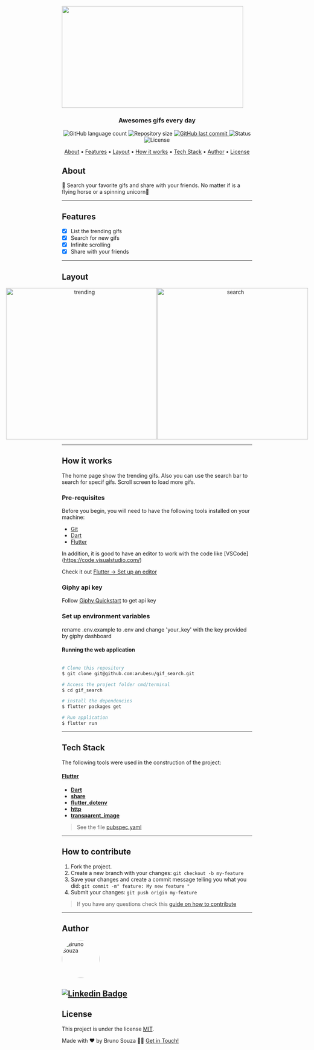 <img src="https://media.giphy.com/media/GYU7rBEQtBGfe/source.gif" width="480" height="269" allowFullScreen></img>

<h3 align="center"> Awesomes gifs every day
</h3>

<p align="center">
  <img alt="GitHub language count" src="https://img.shields.io/github/languages/count/arubesu/gif_search">

  <img alt="Repository size" src="https://img.shields.io/github/repo-size/arubesu/gif_search">

  <a href="https://github.com/arubesu/gif_search/commits/master">
    <img alt="GitHub last commit" src="https://img.shields.io/github/last-commit/arubesu/gif_search">
  </a>
    <img alt="Status" src="https://img.shields.io/badge/Status-Finished-green">

   <img alt="License" src="https://img.shields.io/badge/license-MIT-brightgreen">
</p>


<p align="center">
 <a href="#about">About</a> •
 <a href="#features">Features</a> •
 <a href="#layout">Layout</a> •
 <a href="#how-it-works">How it works</a> •
 <a href="#tech-stack">Tech Stack</a> •
 <a href="#author">Author</a> •
 <a href="#license">License</a>
</p>


## About

🔎 Search your favorite gifs and share with your friends. No matter if is a flying horse or a spinning unicorn🦄

---

## Features

- [x] List the trending gifs
- [x] Search for new gifs
- [x] Infinite scrolling
- [x] Share with your friends
---

## Layout

<p align="center" style="display: flex; align-items: flex-start; justify-content: center;">
 <img  alt="trending"  title="#trending"  src="./screenshots/trending.gif"  width="400px">
 
<img  alt="search"  title="#search"  src="./screenshots/search.gif"  width="400px">
</p>


---

## How it works
The home page show the trending gifs. Also you can use the search bar to search for specif gifs. Scroll screen to load more gifs.

### Pre-requisites

Before you begin, you will need to have the following tools installed on your machine:

- [Git](https://git-scm.com)
- [Dart](https://dart.dev/get-dart)
- [Flutter](https://flutter.dev/docs/get-started/install)


In addition, it is good to have an editor to work with the code like [VSCode] (https://code.visualstudio.com/)

Check it out [Flutter -> Set up an editor](https://flutter.dev/docs/get-started/editor?tab=vscode)

### Giphy api key
Follow [Giphy Quickstart](https://developers.giphy.com/docs/api#quick-start-guide) to get api key

### Set up environment variables

rename .env.example to .env and change 'your_key' with the key provided by giphy dashboard

#### Running the web application

```bash

# Clone this repository
$ git clone git@github.com:arubesu/gif_search.git

# Access the project folder cmd/terminal
$ cd gif_search

# install the dependencies
$ flutter packages get

# Run application
$ flutter run

```
---

## Tech Stack

The following tools were used in the construction of the project:

#### [Flutter](https://flutter.dev/) 

-   **[Dart](https://dart.dev/)**
-   **[share](https://pub.dev/packages/share)**
-   **[flutter_dotenv](https://pub.dev/packages/flutter_dotenv)**
-   **[http](https://pub.dev/packages/http)**
-   **[transparent_image](https://pub.dev/packages/transparent_image)**

> See the file  [pubspec.yaml](https://github.com/arubesu/gif_search/blob/master/pubspec.yaml)

---
## How to contribute

1. Fork the project.
2. Create a new branch with your changes: `git checkout -b my-feature`
3. Save your changes and create a commit message telling you what you did: `git commit -m" feature: My new feature "`
4. Submit your changes: `git push origin my-feature`
> If you have any questions check this [guide on how to contribute](https://github.com/firstcontributions/first-contributions)

---

## Author

 <img style="border-radius: 50%;" src="https://avatars.githubusercontent.com/u/29710382?v=4" width="100px;" alt="Bruno Souza"/>
 <br />

 [![Linkedin Badge](https://img.shields.io/badge/-Bruno_Souza-blue?style=flat-square&logo=Linkedin&logoColor=white&link=https://www.linkedin.com/in/bruno-a-souza/)](https://www.linkedin.com/in/bruno-a-souza/)
---

## License

This project is under the license [MIT](./LICENSE).

Made with ❤️  by Bruno Souza 👋🏽 [Get in Touch!](https://www.linkedin.com/in/bruno-a-souza/)
